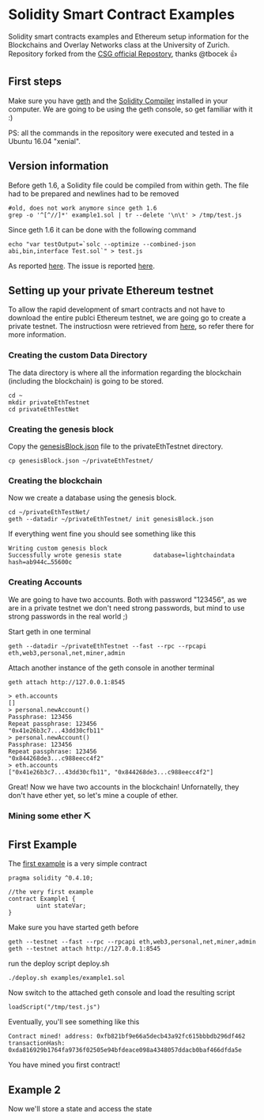 # Solidity Smart Contract Examples

Solidity smart contracts examples and Ethereum setup information for the Blockchains and Overlay Networks class at the University of Zurich. Repository forked from the [CSG official Repostory](https://github.com/Communication-Systems-Group/solidity-examples), thanks @tbocek :thumbsup:

## First steps
Make sure you have [geth](https://www.ethereum.org/cli) and the [Solidity Compiler](http://solidity.readthedocs.io/en/develop/installing-solidity.html#binary-packages) installed in your computer. We are going to be using the geth console, so get familiar with it :)

PS: all the commands in the repository were executed and tested in a Ubuntu 16.04 "xenial".

## Version information
Before geth 1.6, a Solidity file could be compiled from within geth. The file had to be prepared and newlines had to be removed

```
#old, does not work anymore since geth 1.6
grep -o '^[^//]*' example1.sol | tr --delete '\n\t' > /tmp/test.js
```

Since geth 1.6 it can be done with the following command 
 
```
echo "var testOutput=`solc --optimize --combined-json abi,bin,interface Test.sol`" > test.js
```

As reported [here](https://ethereum.stackexchange.com/questions/15435/how-to-compile-solidity-contracts-with-geth-v1-6). The issue is reported [here](https://github.com/ethereum/go-ethereum/issues/3793). 
 
## Setting up your private Ethereum testnet

To allow the rapid development of smart contracts and not have to download the entire publci Ethereum testnet, we are going go to create a private testnet. The instructiosn were retrieved from [here](https://github.com/ethereum/go-ethereum/wiki/Private-network), so refer there for more information.

### Creating the custom Data Directory

The data directory is where all the information regarding the blockchain (including the blockchain) is going to be stored.
```
cd ~ 
mkdir privateEthTestnet
cd privateEthTestNet
```
### Creating the genesis block

Copy the [genesisBlock.json](genesisBlock.json) file to the privateEthTestnet directory.
```
cp genesisBlock.json ~/privateEthTestnet/
```

### Creating the blockchain
Now we create a database using the genesis block.

```
cd ~/privateEthTestNet/
geth --datadir ~/privateEthTestnet/ init genesisBlock.json
```

If everything went fine you should see something like this
```
Writing custom genesis block
Successfully wrote genesis state         database=lightchaindata                                   hash=ab944c…55600c
```


### Creating Accounts

We are going to have two accounts. Both with password "123456", as we are in a private testnet we don't need strong passwords, but mind to use strong passwords in the real world ;)

Start geth in one terminal
```
geth --datadir ~/privateEthTestnet --fast --rpc --rpcapi eth,web3,personal,net,miner,admin
```

Attach another instance of the geth console in another terminal
```
geth attach http://127.0.0.1:8545

> eth.accounts
[]
> personal.newAccount()
Passphrase: 123456
Repeat passphrase: 123456 
"0x41e26b3c7...43dd30cfb11"
> personal.newAccount()
Passphrase: 123456
Repeat passphrase: 123456
"0x844268de3...c988eecc4f2"
> eth.accounts
["0x41e26b3c7...43dd30cfb11", "0x844268de3...c988eecc4f2"]
```

Great! Now we have two accounts in the blockchain! Unfornatelly, they don't have ether yet, so let's mine a couple of ether.

### Mining some ether ⛏️

## First Example

The [first example](examples/example1.sol) is a very simple contract

```
pragma solidity ^0.4.10;

//the very first example
contract Example1 {
        uint stateVar;
}
```
Make sure you have started geth before

```
geth --testnet --fast --rpc --rpcapi eth,web3,personal,net,miner,admin
geth --testnet attach http://127.0.0.1:8545
```
run the deploy script deploy.sh

```
./deploy.sh examples/example1.sol
```

Now switch to the attached geth console and load the resulting script

```
loadScript("/tmp/test.js")
```
Eventually, you'll see something like this

```
Contract mined! address: 0xfb821bf9e66a5decb43a92fc615bbbdb296df462 transactionHash: 0xda816929b1764fa9736f02505e94bfdeace098a4348057ddacb0baf466dfda5e
```

You have mined you first contract!

## Example 2

Now we'll store a state and access the state 